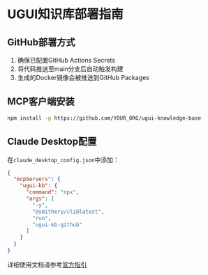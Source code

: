 # UGUI知识库部署指南

## GitHub部署方式
1. 确保已配置GitHub Actions Secrets
2. 将代码推送至main分支后自动触发构建
3. 生成的Docker镜像会被推送到GitHub Packages

## MCP客户端安装
```bash
npm install -g https://github.com/YOUR_ORG/ugui-knowledge-base
```

## Claude Desktop配置
在`claude_desktop_config.json`中添加：
```json
{
  "mcpServers": {
    "ugui-kb": {
      "command": "npx",
      "args": [
        "-y",
        "@smithery/cli@latest",
        "run",
        "ugui-kb-github"
      ]
    }
  }
}
```

详细使用文档请参考[官方指引](https://modelcontextprotocol.io/quickstart/server)
